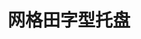---
title: "网格田字型托盘"
description: "装载性能强，稳定性好"
image : "images/products/open-grid/grid-main.jpg"
bg_image: "images/feature-bg.jpg"
product_categories: ["网格田字形托盘"]
weight: 3
type: "products"
products:
  enable: true
  items:
    - name: "网格田字型-0806"
      specs: "尺寸:80*60*15cm |  动载:0.7吨"
      image: "images/products/open-grid/grid-0806.jpg" 

    - name: "网格田字型-0909"
      specs: "尺寸:90*90*15cm |  动载:0.7吨"
      image: "images/products/open-grid/grid-0909.jpg" 

    - name: "网格田字型-1010"
      specs: "尺寸:100*100*15cm |  动载:0.8吨"
      image: "images/products/open-grid/grid-1010.jpg" 

    - name: "网格田字型-1111"
      specs: "尺寸:110*110*15cm | 动载:0.8吨"
      image: "images/products/open-grid/grid-1111.jpg" 

    - name: "网格田字型-1208"
      specs: "尺寸:120*80*15cm | 动载:0.8吨"
      image: "images/products/open-grid/grid-1208.jpg" 

    - name: "网格田字型-1210"
      specs: "尺寸:120*100*15cm | 动载:1吨"
      image: "images/products/open-grid/grid-1210.jpg"  
    - name: "网格田字型-1210a"
      specs: "尺寸:120*100*15cm | 动载:1吨"
      image: "images/products/open-grid/grid-1210a.jpg"  

    - name: "网格田字型-1212"
      specs: "尺寸:120*120*15cm | 动载:1吨"
      image: "images/products/open-grid/grid-1212.jpg" 

    - name: "网格田字型-1311"
      specs: "尺寸:130*110*15cm | 动载:1吨"
      image: "images/products/open-grid/grid-1311.jpg" 

    - name: "网格田字型-1311y"
      specs: "尺寸:130*110*15cm | 动载:1吨"
      image: "images/products/open-grid/grid-1311y.jpg" 

    - name: "网格田字型-1311w"
      specs: "尺寸:130*110*15cm | 动载:1吨"
      image: "images/products/open-grid/grid-1311w.jpg" 

    - name: "网格田字型-1411"
      specs: "尺寸:140*110*15cm | 动载:1吨"
      image: "images/products/open-grid/grid-1411.jpg" 
    - name: "网格田字型-1411a"
      specs: "尺寸:140*110*15cm | 动载:1吨"
      image: "images/products/open-grid/grid-1411a.jpg" 

    - name: "网格田字型-1412"
      specs: "尺寸:140*120*15cm | 动载:1.3吨"
      image: "images/products/open-grid/grid-1412.jpg" 

    - name: "网格田字型-1512"
      specs: "尺寸:150*120*15cm | 动载:1.5吨"
      image: "images/products/open-grid/grid-1512.jpg" 

---